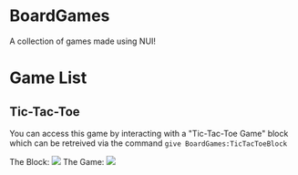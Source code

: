 # BoardGames
A collection of games made using NUI!
# Game List
## Tic-Tac-Toe
You can access this game by interacting with a "Tic-Tac-Toe Game" block which can be retreived via the command `give BoardGames:TicTacToeBlock`

The Block: ![](http://imgur.com/xY1fhHp.png)
The Game: ![](http://imgur.com/5FqSBu5.png)
